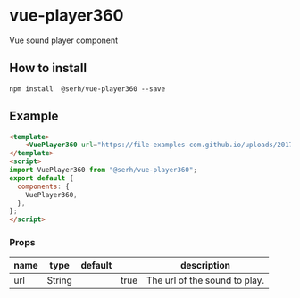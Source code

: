 # vue-player360

Vue sound player component

## How to install

`npm install  @serh/vue-player360 --save`

## Example

```html
<template>
    <VuePlayer360 url="https://file-examples-com.github.io/uploads/2017/11/file_example_MP3_1MG.mp3"></VuePlayer360>
</template>
<script>
import VuePlayer360 from "@serh/vue-player360";
export default {
  components: {
    VuePlayer360,
  },
};
</script>
```

### Props

| name              | type           | default | | description |
| --- | --- | --- | --- | --- | 
| url | String |  | true | The url of the sound to play.| The url of the sound to play. |